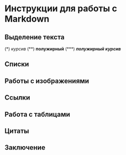 # Инструкции для работы с Markdown

## Выделение текста

(\*) *курсив*
(\*\*) **полужирный**
(\*\*\*) ***полужирный курсив***

## Списки 

## Работы с изображениями

## Ссылки

## Работа с таблицами

## Цитаты

## Заключение